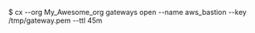 <!-- post: gateway_example -->


$ cx --org My_Awesome_org gateways open --name aws_bastion --key /tmp/gateway.pem --ttl 45m
